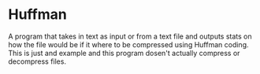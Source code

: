 # Huffman
A program that takes in text as input or from a text file and outputs stats on how the file would be if it where to be compressed using Huffman coding. This is just and example and this program dosen't actually compress or decompress files.
